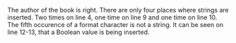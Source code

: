 The author of the book is right. There are only four places where strings are
inserted. Two times on line 4, one time on line 9 and one time on line 10. The
fifth occurence of a format character is not a string. It can be seen on line
12-13, that a Boolean value is being inserted.
